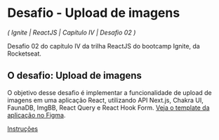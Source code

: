 # Desafio - Upload de imagens

_( Ignite | ReactJS | Capítulo IV | Desafio 02 )_

Desafio 02 do capítulo IV da trilha ReactJS do bootcamp Ignite, da Rocketseat.

## O desafio: Upload de imagens

O objetivo desse desafio é implementar a funcionalidade de upload de imagens em uma aplicação React, utilizando API Next.js, Chakra UI, FaunaDB, ImgBB, React Query e React Hook Form. [Veja o template da aplicação no Figma](https://www.figma.com/file/k8a1MWxAY2JK9YQN2GJHum/Desafio-2-M%C3%B3dulo-4-ReactJS-(Copy)?node-id=0%3A1).

[Instruções](https://www.notion.so/Desafio-02-Upload-de-imagens-4cf1c3b1c1ad4a66961b6e48558cc3b8)
